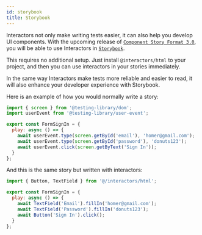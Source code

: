 ```yaml
---
id: storybook
title: Storybook
---
```


Interactors not only make writing tests easier, it can also help you develop UI components. With the upcoming release of [`Component Story Format 3.0`](https://storybook.js.org/blog/component-story-format-3-0/), you will be able to use Interactors in [`Storybook`](https://storybook.js.org/).

This requires no additional setup. Just install `@interactors/html` to your project, and then you can use interactors in your stories immediately.

In the same way Interactors make tests more reliable and easier to read, it will also enhance your developer experience with Storybook.

Here is an example of how you would normally write a story:
```js
import { screen } from '@testing-library/dom';
import userEvent from '@testing-library/user-event';

export const FormSignIn = {
  play: async () => {
    await userEvent.type(screen.getById('email'), 'homer@gmail.com');
    await userEvent.type(screen.getById('password'), 'donuts123');
    await userEvent.click(screen.getByText('Sign In'));
  }
};
```

And this is the same story but written with interactors:
```js
import { Button, TextField } from '@/interactors/html';

export const FormSignIn = {
  play: async () => {
    await TextField('Email').fillIn('homer@gmail.com');
    await TextField('Password').fillIn('donuts123');
    await Button('Sign In').click();
  }
};
```

